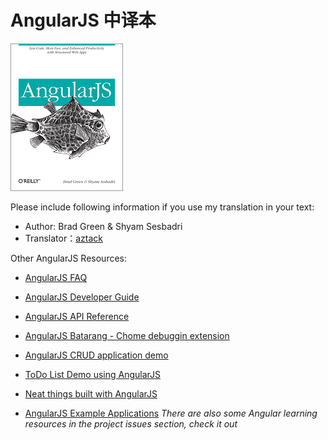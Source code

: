AngularJS 中译本
=====================
![AngularJS](cover.gif)

Please include following information if you use my translation in your text:

- Author: Brad Green &amp; Shyam Sesbadri
- Translator：[aztack](http://aztack.github.com/)

Other AngularJS Resources:
- [AngularJS FAQ](http://docs.angularjs.org/misc/faq)
- [AngularJS Developer Guide](http://docs.angularjs.org/guide/overview)
- [AngularJS API Reference](http://docs.angularjs.org/api)
- [AngularJS Batarang - Chome debuggin extension](https://chrome.google.com/webstore/detail/angularjs-batarang/ighdmehidhipcmcojjgiloacoafjmpfk?hl=en)

- [AngularJS CRUD application demo](https://github.com/angular-app/angular-app)
- [ToDo List Demo using AngularJS](http://todomvc.com/architecture-examples/angularjs)
- [Neat things built with AngularJS](http://builtwith.angularjs.org/)
- [AngularJS Example Applications](http://blog.angularjs.org/2012/11/angularjs-example-applications.html)
*There are also some Angular learning resources in the project issues section, check it out*

